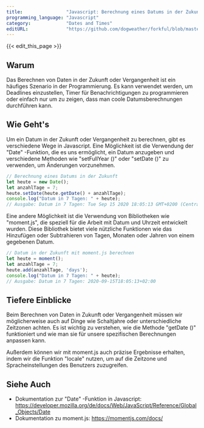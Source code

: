 ```yaml
---
title:                "Javascript: Berechnung eines Datums in der Zukunft oder Vergangenheit"
programming_language: "Javascript"
category:             "Dates and Times"
editURL:              "https://github.com/dogweather/forkful/blob/master/content/de/javascript/calculating-a-date-in-the-future-or-past.md"
---
```


{{< edit_this_page >}}

## Warum

Das Berechnen von Daten in der Zukunft oder Vergangenheit ist ein häufiges Szenario in der Programmierung. Es kann verwendet werden, um Deadlines einzustellen, Timer für Benachrichtigungen zu programmieren oder einfach nur um zu zeigen, dass man coole Datumsberechnungen durchführen kann.

## Wie Geht's

Um ein Datum in der Zukunft oder Vergangenheit zu berechnen, gibt es verschiedene Wege in Javascript. Eine Möglichkeit ist die Verwendung der "Date" -Funktion, die es uns ermöglicht, ein Datum anzugeben und verschiedene Methoden wie "setFullYear ()" oder "setDate ()" zu verwenden, um Änderungen vorzunehmen.

```Javascript 
// Berechnung eines Datums in der Zukunft
let heute = new Date();
let anzahlTage = 7;
heute.setDate(heute.getDate() + anzahlTage);
console.log("Datum in 7 Tagen: " + heute);
// Ausgabe: Datum in 7 Tagen: Tue Sep 15 2020 18:05:13 GMT+0200 (Central European Summer Time)
```

Eine andere Möglichkeit ist die Verwendung von Bibliotheken wie "moment.js", die speziell für die Arbeit mit Datum und Uhrzeit entwickelt wurden. Diese Bibliothek bietet viele nützliche Funktionen wie das Hinzufügen oder Subtrahieren von Tagen, Monaten oder Jahren von einem gegebenen Datum.

```Javascript 
// Datum in der Zukunft mit moment.js berechnen
let heute = moment();
let anzahlTage = 7;
heute.add(anzahlTage, 'days');
console.log("Datum in 7 Tagen: " + heute);
// Ausgabe: Datum in 7 Tagen: 2020-09-15T18:05:13+02:00
```

## Tiefere Einblicke

Beim Berechnen von Daten in Zukunft oder Vergangenheit müssen wir möglicherweise auch auf Dinge wie Schaltjahre oder unterschiedliche Zeitzonen achten. Es ist wichtig zu verstehen, wie die Methode "getDate ()" funktioniert und wie man sie für unsere spezifischen Berechnungen anpassen kann.

Außerdem können wir mit moment.js auch präzise Ergebnisse erhalten, indem wir die Funktion "locale" nutzen, um auf die Zeitzone und Spracheinstellungen des Benutzers zuzugreifen.

## Siehe Auch

- Dokumentation zur "Date" -Funktion in Javascript: https://developer.mozilla.org/de/docs/Web/JavaScript/Reference/Global_Objects/Date
- Dokumentation zu moment.js: https://momentjs.com/docs/